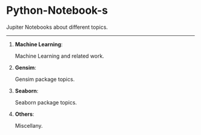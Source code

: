 # Python-Notebook-s

Jupiter Notebooks about different topics.

***

1. **Machine Learning**:

   Machine Learning and related work.

2. **Gensim**:

   Gensim package topics.

3. **Seaborn**:

   Seaborn package topics.

4. **Others**:

   Miscellany.